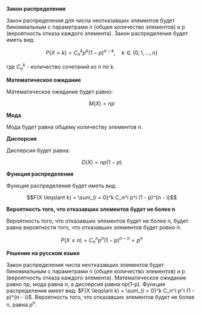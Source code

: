 

**Закон распределения**

Закон распределения для числа неотказавших элементов будет биномиальным с параметрами n (общее количество элементов) и p (вероятность отказа каждого элемента). Закон распределения будет иметь вид:

$$P(X = k) = C_n^k p^k (1 - p)^{n - k}, \quad k \in \{0, 1, \ldots, n\}$$

где $C_n^k$ - количество сочетаний из n по k.

**Математическое ожидание**

Математическое ожидание будет равно:

$$M(X) = np$$

**Мода**

Мода будет равна общему количеству элементов n.

**Дисперсия**

Дисперсия будет равна:

$$D(X) = np(1 - p)$$

**Функция распределения**

Функция распределения будет иметь вид:

$$F(X \leqslant k) = \sum_{i = 0}^k C_n^i p^i (1 - p)^{n - i}$$

**Вероятность того, что отказавших элементов будет не более n**

Вероятность того, что отказавших элементов будет не более n, будет равна вероятности того, что отказавших элементов будет ровно n:

$$P(X \leqslant n) = C_n^n p^n (1 - p)^{n - n} = p^n$$

**Решение на русском языке**

Закон распределения числа неотказавших элементов будет биномиальным с параметрами n (общее количество элементов) и p (вероятность отказа каждого элемента). Математическое ожидание равно np, мода равна n, а дисперсия равна np(1-p). Функция распределения имеет вид: $F(X \leqslant k) = \sum_{i = 0}^k C_n^i p^i (1 - p)^{n - i}$. Вероятность того, что отказавших элементов будет не более n, равна $p^n$.